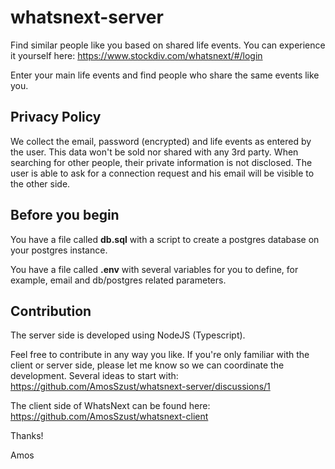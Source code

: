 # whatsnext-server

Find similar people like you based on shared life events.
You can experience it yourself here: https://www.stockdiv.com/whatsnext/#/login

Enter your main life events and find people who share the same events like you.

## Privacy Policy

We collect the email, password (encrypted) and life events as entered by the user. This data won't be sold nor shared with any 3rd party. When searching for other people, their private information is not disclosed. The user is able to ask for a connection request and his email will be visible to the other side.

## Before you begin

You have a file called **db.sql** with a script to create a postgres database on your postgres instance.

You have a file called **.env** with several variables for you to define, for example, email and db/postgres related parameters.

## Contribution

The server side is developed using NodeJS (Typescript).

Feel free to contribute in any way you like. If you're only familiar with the client or server side, please let me know so we can coordinate the development. Several ideas to start with: https://github.com/AmosSzust/whatsnext-server/discussions/1

The client side of WhatsNext can be found here: https://github.com/AmosSzust/whatsnext-client

Thanks!

Amos
